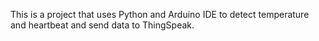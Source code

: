 This is a project that uses Python and Arduino IDE to detect temperature and heartbeat and send data to ThingSpeak.

